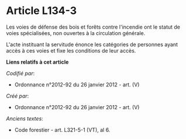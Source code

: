 # Article L134-3

Les voies de défense des bois et forêts contre l'incendie ont le statut de voies spécialisées, non ouvertes à la circulation
générale.

L'acte instituant la servitude énonce les catégories de personnes ayant accès à ces voies et fixe les conditions de leur
accès.

**Liens relatifs à cet article**

_Codifié par_:

  - Ordonnance n°2012-92 du 26 janvier 2012 - art. (V)

_Créé par_:

  - Ordonnance n°2012-92 du 26 janvier 2012 - art. (V)

_Anciens textes_:

  - Code forestier - art. L321-5-1 (VT), al 6.
